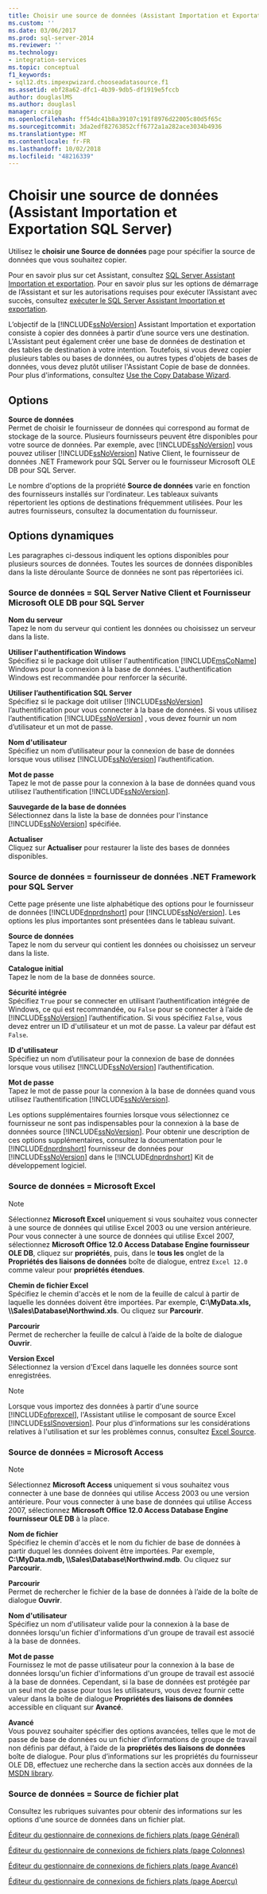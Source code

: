 ```yaml
---
title: Choisir une source de données (Assistant Importation et Exportation SQL Server) | Microsoft Docs
ms.custom: ''
ms.date: 03/06/2017
ms.prod: sql-server-2014
ms.reviewer: ''
ms.technology:
- integration-services
ms.topic: conceptual
f1_keywords:
- sql12.dts.impexpwizard.chooseadatasource.f1
ms.assetid: ebf28a62-dfc1-4b39-9db5-df1919e5fccb
author: douglaslMS
ms.author: douglasl
manager: craigg
ms.openlocfilehash: ff54dc41b8a39107c191f8976d22005c80d5f65c
ms.sourcegitcommit: 3da2edf82763852cff6772a1a282ace3034b4936
ms.translationtype: MT
ms.contentlocale: fr-FR
ms.lasthandoff: 10/02/2018
ms.locfileid: "48216339"
---
```

# <a name="choose-a-data-source-sql-server-import-and-export-wizard"></a>Choisir une source de données (Assistant Importation et Exportation SQL Server)
  Utilisez le **choisir une Source de données** page pour spécifier la source de données que vous souhaitez copier.  
  
 Pour en savoir plus sur cet Assistant, consultez [SQL Server Assistant Importation et exportation](import-and-export-data-with-the-sql-server-import-and-export-wizard.md). Pour en savoir plus sur les options de démarrage de l’Assistant et sur les autorisations requises pour exécuter l’Assistant avec succès, consultez [exécuter le SQL Server Assistant Importation et exportation](start-the-sql-server-import-and-export-wizard.md).  
  
 L’objectif de la [!INCLUDE[ssNoVersion](../../includes/ssnoversion-md.md)] Assistant Importation et exportation consiste à copier des données à partir d’une source vers une destination. L'Assistant peut également créer une base de données de destination et des tables de destination à votre intention. Toutefois, si vous devez copier plusieurs tables ou bases de données, ou autres types d'objets de bases de données, vous devez plutôt utiliser l'Assistant Copie de base de données. Pour plus d'informations, consultez [Use the Copy Database Wizard](../../relational-databases/databases/use-the-copy-database-wizard.md).  
  
## <a name="options"></a>Options  
 **Source de données**  
 Permet de choisir le fournisseur de données qui correspond au format de stockage de la source. Plusieurs fournisseurs peuvent être disponibles pour votre source de données. Par exemple, avec [!INCLUDE[ssNoVersion](../../includes/ssnoversion-md.md)] vous pouvez utiliser [!INCLUDE[ssNoVersion](../../includes/ssnoversion-md.md)] Native Client, le fournisseur de données .NET Framework pour SQL Server ou le fournisseur Microsoft OLE DB pour SQL Server.  
  
 Le nombre d'options de la propriété **Source de données** varie en fonction des fournisseurs installés sur l'ordinateur. Les tableaux suivants répertorient les options de destinations fréquemment utilisées. Pour les autres fournisseurs, consultez la documentation du fournisseur.  
  
## <a name="dynamic-options"></a>Options dynamiques  
 Les paragraphes ci-dessous indiquent les options disponibles pour plusieurs sources de données. Toutes les sources de données disponibles dans la liste déroulante Source de données ne sont pas répertoriées ici.  
  
### <a name="data-source--sql-server-native-client-and-microsoft-ole-db-provider-for-sql-server"></a>Source de données = SQL Server Native Client et Fournisseur Microsoft OLE DB pour SQL Server  
 **Nom du serveur**  
 Tapez le nom du serveur qui contient les données ou choisissez un serveur dans la liste.  
  
 **Utiliser l'authentification Windows**  
 Spécifiez si le package doit utiliser l'authentification [!INCLUDE[msCoName](../../includes/msconame-md.md)] Windows pour la connexion à la base de données. L'authentification Windows est recommandée pour renforcer la sécurité.  
  
 **Utiliser l’authentification SQL Server**  
 Spécifiez si le package doit utiliser [!INCLUDE[ssNoVersion](../../includes/ssnoversion-md.md)] l’authentification pour vous connecter à la base de données. Si vous utilisez l’authentification [!INCLUDE[ssNoVersion](../../includes/ssnoversion-md.md)] , vous devez fournir un nom d’utilisateur et un mot de passe.  
  
 **Nom d'utilisateur**  
 Spécifiez un nom d’utilisateur pour la connexion de base de données lorsque vous utilisez [!INCLUDE[ssNoVersion](../../includes/ssnoversion-md.md)] l’authentification.  
  
 **Mot de passe**  
 Tapez le mot de passe pour la connexion à la base de données quand vous utilisez l’authentification [!INCLUDE[ssNoVersion](../../includes/ssnoversion-md.md)].  
  
 **Sauvegarde de la base de données**  
 Sélectionnez dans la liste la base de données pour l'instance [!INCLUDE[ssNoVersion](../../includes/ssnoversion-md.md)] spécifiée.  
  
 **Actualiser**  
 Cliquez sur **Actualiser** pour restaurer la liste des bases de données disponibles.  
  
### <a name="data-source--net-framework-data-provider-for-sql-server"></a>Source de données = fournisseur de données .NET Framework pour SQL Server  
 Cette page présente une liste alphabétique des options pour le fournisseur de données [!INCLUDE[dnprdnshort](../../includes/dnprdnshort-md.md)] pour [!INCLUDE[ssNoVersion](../../includes/ssnoversion-md.md)]. Les options les plus importantes sont présentées dans le tableau suivant.  
  
 **Source de données**  
 Tapez le nom du serveur qui contient les données ou choisissez un serveur dans la liste.  
  
 **Catalogue initial**  
 Tapez le nom de la base de données source.  
  
 **Sécurité intégrée**  
 Spécifiez `True` pour se connecter en utilisant l’authentification intégrée de Windows, ce qui est recommandée, ou `False` pour se connecter à l’aide de [!INCLUDE[ssNoVersion](../../includes/ssnoversion-md.md)] l’authentification. Si vous spécifiez `False`, vous devez entrer un ID d'utilisateur et un mot de passe. La valeur par défaut est `False`.  
  
 **ID d'utilisateur**  
 Spécifiez un nom d’utilisateur pour la connexion de base de données lorsque vous utilisez [!INCLUDE[ssNoVersion](../../includes/ssnoversion-md.md)] l’authentification.  
  
 **Mot de passe**  
 Tapez le mot de passe pour la connexion à la base de données quand vous utilisez l’authentification [!INCLUDE[ssNoVersion](../../includes/ssnoversion-md.md)].  
  
 Les options supplémentaires fournies lorsque vous sélectionnez ce fournisseur ne sont pas indispensables pour la connexion à la base de données source [!INCLUDE[ssNoVersion](../../includes/ssnoversion-md.md)]. Pour obtenir une description de ces options supplémentaires, consultez la documentation pour le [!INCLUDE[dnprdnshort](../../includes/dnprdnshort-md.md)] fournisseur de données pour [!INCLUDE[ssNoVersion](../../includes/ssnoversion-md.md)] dans le [!INCLUDE[dnprdnshort](../../includes/dnprdnshort-md.md)] Kit de développement logiciel.  
  
### <a name="data-source--microsoft-excel"></a>Source de données = Microsoft Excel  
  
> [!NOTE]  
>  Sélectionnez **Microsoft Excel** uniquement si vous souhaitez vous connecter à une source de données qui utilise Excel 2003 ou une version antérieure. Pour vous connecter à une source de données qui utilise Excel 2007, sélectionnez **Microsoft Office 12.0 Access Database Engine fournisseur OLE DB**, cliquez sur **propriétés**, puis, dans le **tous les** onglet de la **Propriétés des liaisons de données** boîte de dialogue, entrez `Excel 12.0` comme valeur pour **propriétés étendues**.  
  
 **Chemin de fichier Excel**  
 Spécifiez le chemin d'accès et le nom de la feuille de calcul à partir de laquelle les données doivent être importées. Par exemple, **C:\MyData.xls, \\\Sales\Database\Northwind.xls**. Ou cliquez sur **Parcourir**.  
  
 **Parcourir**  
 Permet de rechercher la feuille de calcul à l’aide de la boîte de dialogue **Ouvrir**.  
  
 **Version Excel**  
 Sélectionnez la version d'Excel dans laquelle les données source sont enregistrées.  
  
> [!NOTE]  
>  Lorsque vous importez des données à partir d'une source [!INCLUDE[ofprexcel](../../includes/ofprexcel-md.md)], l'Assistant utilise le composant de source Excel [!INCLUDE[ssISnoversion](../../includes/ssisnoversion-md.md)]. Pour plus d'informations sur les considérations relatives à l'utilisation et sur les problèmes connus, consultez [Excel Source](../data-flow/excel-source.md).  
  
### <a name="data-source--microsoft-access"></a>Source de données = Microsoft Access  
  
> [!NOTE]  
>  Sélectionnez **Microsoft Access** uniquement si vous souhaitez vous connecter à une base de données qui utilise Access 2003 ou une version antérieure. Pour vous connecter à une base de données qui utilise Access 2007, sélectionnez **Microsoft Office 12.0 Access Database Engine fournisseur OLE DB** à la place.  
  
 **Nom de fichier**  
 Spécifiez le chemin d'accès et le nom du fichier de base de données à partir duquel les données doivent être importées. Par exemple, **C:\MyData.mdb, \\\Sales\Database\Northwind.mdb**. Ou cliquez sur **Parcourir**.  
  
 **Parcourir**  
 Permet de rechercher le fichier de la base de données à l’aide de la boîte de dialogue **Ouvrir**.  
  
 **Nom d'utilisateur**  
 Spécifiez un nom d'utilisateur valide pour la connexion à la base de données lorsqu'un fichier d'informations d'un groupe de travail est associé à la base de données.  
  
 **Mot de passe**  
 Fournissez le mot de passe utilisateur pour la connexion à la base de données lorsqu'un fichier d'informations d'un groupe de travail est associé à la base de données. Cependant, si la base de données est protégée par un seul mot de passe pour tous les utilisateurs, vous devez fournir cette valeur dans la boîte de dialogue **Propriétés des liaisons de données** accessible en cliquant sur **Avancé**.  
  
 **Avancé**  
 Vous pouvez souhaiter spécifier des options avancées, telles que le mot de passe de base de données ou un fichier d’informations de groupe de travail non définis par défaut, à l’aide de la **propriétés des liaisons de données** boîte de dialogue. Pour plus d’informations sur les propriétés du fournisseur OLE DB, effectuez une recherche dans la section accès aux données de la [MSDN library](http://go.microsoft.com/fwlink/?linkid=62553).  
  
### <a name="data-source--flat-file-source"></a>Source de données = Source de fichier plat  
 Consultez les rubriques suivantes pour obtenir des informations sur les options d'une source de données dans un fichier plat.  
  
 [Éditeur du gestionnaire de connexions de fichiers plats &#40;page Général&#41;](../general-page-of-integration-services-designers-options.md)  
  
 [Éditeur du gestionnaire de connexions de fichiers plats &#40;page Colonnes&#41;](../flat-file-connection-manager-editor-columns-page.md)  
  
 [Éditeur du gestionnaire de connexions de fichiers plats &#40;page Avancé&#41;](../flat-file-connection-manager-editor-advanced-page.md)  
  
 [Éditeur du gestionnaire de connexions de fichiers plats &#40;page Aperçu&#41;](../flat-file-connection-manager-editor-preview-page.md)  
  
  
